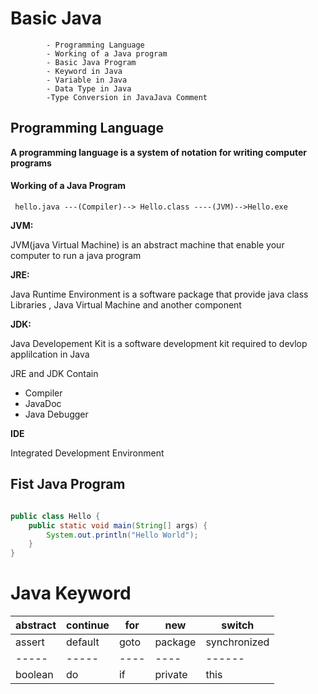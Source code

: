 # Basic Java #
            - Programming Language
            - Working of a Java program
            - Basic Java Program
            - Keyword in Java
            - Variable in Java
            - Data Type in Java
            -Type Conversion in JavaJava Comment
## Programming Language ##
<strong><p> A programming language is a system of notation for writing computer programs </p></strong>

#### Working of a Java Program ####

     hello.java ---(Compiler)--> Hello.class ----(JVM)-->Hello.exe
 <strong>JVM:  </strong>
<p>JVM(java Virtual Machine) is an abstract machine that enable your computer to run a java program </p>

<strong> JRE: </strong> 
<p> Java Runtime Environment is a software package that provide java class Libraries , Java Virtual Machine and another component</p>

<Strong> JDK: </strong>

<p>Java Developement Kit is a software development kit required to devlop applilcation in Java</p>
<p>JRE and JDK Contain </p>
<ul>
 <li>Compiler</li>
<li>JavaDoc</li>
<li>Java Debugger</li>
</ul>

<strong> IDE </strong>
<p>Integrated Development Environment</p>

## Fist Java Program ##

```java

public class Hello {
    public static void main(String[] args) {
        System.out.println("Hello World");
    }
}

```
# Java Keyword #
|abstract|continue|for|new|switch|
|-----|----|------|----|-----|
|assert|default|goto|package|synchronized|
|-----|-----|----|----|------|
|boolean| do| if| private| this|

